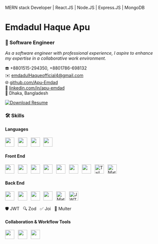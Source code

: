MERN stack Developer | React.JS | Node.JS | Express.JS | MongoDB

# Emdadul Haque Apu  
### 💼 Software Engineer  

_As a software engineer with professional experience, I aspire to enhance my expertise in a collaborative work environment._

☎️ +8801515-294350, +8801786-698132  
✉️ emdadulHaqueofficial4@gmail.com  
🌐 [github.com/Apu-Emdad](https://github.com/Apu-Emdad)  
🔗 [linkedin.com/in/apu-emdad](https://www.linkedin.com/in/apu-emdad/)  
📌 Dhaka, Bangladesh

<p align="left">
  <a href="https://drive.google.com/file/d/1ozOXFeEGIAol9Z9tmojNy3cLYiHgBkO9/view?usp=drive_link" target="_blank">
    <img src="https://img.shields.io/badge/View%20Résumé-007ACC?style=for-the-badge&logo=googledrive&logoColor=white" alt="Download Resume"/>
  </a>
</p>



### 🛠️ Skills

#### **Languages**
<img src="https://cdn.jsdelivr.net/gh/devicons/devicon/icons/javascript/javascript-original.svg" width="30"/> &nbsp;
<img src="https://cdn.jsdelivr.net/gh/devicons/devicon/icons/typescript/typescript-original.svg" width="30"/> &nbsp;
<img src="https://cdn.jsdelivr.net/gh/devicons/devicon/icons/mysql/mysql-original.svg" width="30"/> &nbsp;
<img src="https://cdn.jsdelivr.net/gh/devicons/devicon/icons/cplusplus/cplusplus-original.svg" width="30"/>

#### **Front End**
<img src="https://cdn.jsdelivr.net/gh/devicons/devicon/icons/html5/html5-original.svg" width="30"/> &nbsp;
<img src="https://cdn.jsdelivr.net/gh/devicons/devicon/icons/css3/css3-original.svg" width="30"/> &nbsp;
<img src="https://cdn.jsdelivr.net/gh/devicons/devicon/icons/sass/sass-original.svg" width="30"/> &nbsp;
<img src="https://cdn.jsdelivr.net/gh/devicons/devicon/icons/react/react-original.svg" width="30"/> &nbsp;
<img src="https://cdn.jsdelivr.net/gh/devicons/devicon/icons/nextjs/nextjs-original.svg" width="30" style="background-color:white;"/> &nbsp;
<img src="https://cdn.jsdelivr.net/gh/devicons/devicon/icons/vuejs/vuejs-original.svg" width="30"/> &nbsp;
<img src="https://cdn.jsdelivr.net/gh/devicons/devicon/icons/bootstrap/bootstrap-original.svg" width="30"/> &nbsp;
<img src="https://www.svgrepo.com/show/303631/tailwind-css.svg" width="30" alt="Tailwind CSS Logo"/> &nbsp;
<img src="https://www.svgrepo.com/show/354048/material-ui.svg" width="30" alt="Material UI Logo"/> &nbsp;




#### **Back End**
<img src="https://cdn.jsdelivr.net/gh/devicons/devicon/icons/nodejs/nodejs-original.svg" width="30"/> &nbsp;
<img src="https://cdn.jsdelivr.net/gh/devicons/devicon/icons/express/express-original.svg" width="30"/> &nbsp;
<img src="https://cdn.jsdelivr.net/gh/devicons/devicon/icons/mongodb/mongodb-original.svg" width="30"/> &nbsp;
<img src="https://cdn.jsdelivr.net/gh/devicons/devicon/icons/mysql/mysql-original.svg" width="30"/> &nbsp;
<img src="https://www.svgrepo.com/show/354048/material-ui.svg" width="30" alt="Material UI Logo"/> &nbsp;
<img src="https://www.svgrepo.com/show/306280/jsonwebtokens.svg" width="30" alt="JWT Logo"/> &nbsp;


🛡️ JWT &nbsp; 🔍 Zod &nbsp; ✅ Joi &nbsp; 📁 Multer



#### **Collaboration & Workflow Tools**
<img src="https://cdn.jsdelivr.net/gh/devicons/devicon/icons/git/git-original.svg" width="30"/> &nbsp;
<img src="https://cdn.jsdelivr.net/gh/devicons/devicon/icons/bitbucket/bitbucket-original.svg" width="30"/> &nbsp;
<img src="https://cdn.jsdelivr.net/gh/devicons/devicon/icons/postman/postman-original.svg" width="30"/> &nbsp;







<!---
Apu-Emdad/Apu-Emdad is a ✨ special ✨ repository because its `README.md` (this file) appears on your GitHub profile.
You can click the Preview link to take a look at your changes.
--->
